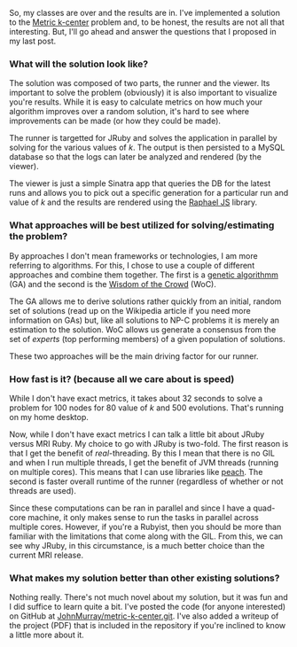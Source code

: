 So, my classes are over and the results are in. I've implemented a solution
to the [Metric k-center][1] problem and, to be honest, the results are not all
that interesting. But, I'll go ahead and answer the questions that I proposed
in my last post.

### What will the solution look like?

The solution was composed of two parts, the runner and the viewer. Its
important to solve the problem (obviously) it is also important to visualize
you're results. While it is easy to calculate metrics on how much your
algorithm improves over a random solution, it's hard to see where improvements
can be made (or how they could be made). 

The runner is targetted for JRuby and solves the application in parallel by
solving for the various values of _k_. The output is then persisted to a MySQL
database so that the logs can later be analyzed and rendered (by the viewer).

The viewer is just a simple Sinatra app that queries the DB for the latest runs
and allows you to pick out a specific generation for a particular run and value
of _k_ and the results are rendered using the [Raphael JS][2] library. 

### What approaches will be best utilized for solving/estimating the problem?

By approaches I don't mean frameworks or technologies, I am more referring to
algorithms. For this, I chose to use a couple of different approaches and
combine them together. The first is a [genetic algorithmm][3] (GA) and the 
second is the [Wisdom of the Crowd][4] (WoC). 

The GA allows me to derive
solutions rather quickly from an initial, random set of solutions (read
up on the Wikipedia article if you need more information on GAs) but, like all
solutions to NP-C problems it is merely an estimation to the solution. WoC allows us
generate a consensus from the set of _experts_ (top performing members) of a
given population of solutions. 

These two approaches will be the main driving factor for our runner. 

### How fast is it? (because all we care about is speed)

While I don't have exact metrics, it takes about 32 seconds to solve a
problem for 100 nodes for 80 value of _k_ and 500 evolutions. That's running
on my home desktop. 

Now, while I don't have exact metrics I can talk a little bit about JRuby
versus MRI Ruby. My choice to go with JRuby is two-fold. The first reason
is that I get the benefit of _real_-threading. By this I mean that there is
no GIL and when I run multiple threads, I get the benefit of JVM threads
(running on multiple cores). This means that I can use libraries like
[peach][5]. The second is faster overall runtime of the runner (regardless
of whether or not threads are used). 

Since these computations can be ran in parallel and since I have a quad-core
machine, it only makes sense to run the tasks in parallel across multiple cores.
However, if you're a Rubyist, then you should be more than familiar with the
limitations that come along with the GIL. From this, we can see why JRuby, in
this circumstance, is a much better choice than the current MRI release. 

### What makes my solution better than other existing solutions?

Nothing really. There's not much novel about my solution, but it was fun and
I did suffice to learn quite a bit. I've posted the code (for anyone interested)
on GitHub at [JohnMurray/metric-k-center.git][6]. I've also added a writeup
of the project (PDF) that is included in the repository if you're inclined
to know a little more about it.


  [1]: https://en.wikipedia.org/wiki/Metric_k-center
  [2]: http://raphaeljs.com/
  [3]: https://en.wikipedia.org/wiki/Genetic_algorithm
  [4]: https://en.wikipedia.org/wiki/The_Wisdom_of_Crowds
  [5]: http://peach.rubyforge.org/
  [6]: https://github.com/JohnMurray/metric-k-center
